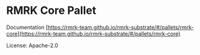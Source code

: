 # RMRK Core Pallet

Documentation [https://rmrk-team.github.io/rmrk-substrate/#/pallets/rmrk-core](https://rmrk-team.github.io/rmrk-substrate/#/pallets/rmrk-core)

License: Apache-2.0
